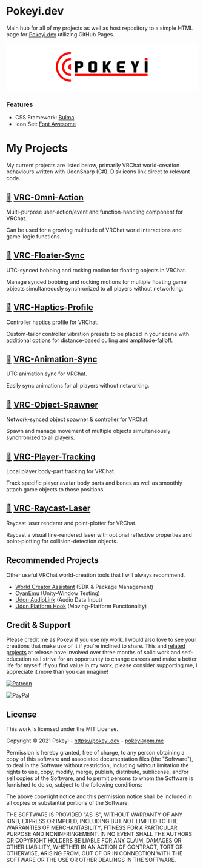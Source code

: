# Pokeyi.dev
Main hub for all of my projects as well as host repository to a simple HTML page for [Pokeyi.dev](https://pokeyi.dev) utilizing GitHub Pages.

[![Banner](Pokeyi_Banner.png)](https://pokeyi.dev)

### Features
- CSS Framework: [Bulma](https://bulma.io)
- Icon Set: [Font Awesome](https://fontawesome.com)

# My Projects
My current projects are listed below, primarily VRChat world-creation behaviours written with UdonSharp (C#). Disk icons link direct to relevant code.

## [💾](https://github.com/Pokeyi/VRC-Omni-Action/blob/main/P_OmniAction.cs) [VRC-Omni-Action](https://github.com/Pokeyi/VRC-Omni-Action) <!-- [![Downloads](https://img.shields.io/github/downloads/Pokeyi/VRC-Omni-Action/total?label=Downloads&logo=github)](https://github.com/Pokeyi/VRC-Omni-Action/releases) -->
Multi-purpose user-action/event and function-handling component for VRChat.

Can be used for a growing multitude of VRChat world interactions and game-logic functions.

## [💾](https://github.com/Pokeyi/VRC-Floater-Sync/blob/main/P_FloaterSync.cs) [VRC-Floater-Sync](https://github.com/Pokeyi/VRC-Floater-Sync) <!-- [![Downloads](https://img.shields.io/github/downloads/Pokeyi/VRC-Floater-Sync/total?label=Downloads&logo=github)](https://github.com/Pokeyi/VRC-Floater-Sync/releases) -->
UTC-synced bobbing and rocking motion for floating objects in VRChat.

Manage synced bobbing and rocking motions for multiple floating game objects simultaneously synchronized to all players without networking.

## [💾](https://github.com/Pokeyi/VRC-Haptics-Profile/blob/main/P_HapticsProfile.cs) [VRC-Haptics-Profile](https://github.com/Pokeyi/VRC-Haptics-Profile) <!-- [![Downloads](https://img.shields.io/github/downloads/Pokeyi/VRC-Haptics-Profile/total?label=Downloads&logo=github)](https://github.com/Pokeyi/VRC-Haptics-Profile/releases) -->
Controller haptics profile for VRChat.

Custom-tailor controller vibration presets to be placed in your scene with additional options for distance-based culling and amplitude-falloff.

## [💾](https://github.com/Pokeyi/VRC-Animation-Sync/blob/main/P_AnimSync.cs) [VRC-Animation-Sync](https://github.com/Pokeyi/VRC-Animation-Sync) <!-- [![Downloads](https://img.shields.io/github/downloads/Pokeyi/VRC-Animation-Sync/total?label=Downloads&logo=github)](https://github.com/Pokeyi/VRC-Animation-Sync/releases) -->
UTC animation sync for VRChat.
 
Easily sync animations for all players without networking.

## [💾](https://github.com/Pokeyi/VRC-Object-Spawner/blob/main/P_ObjectSpawner.cs) [VRC-Object-Spawner](https://github.com/Pokeyi/VRC-Object-Spawner) <!-- [![Downloads](https://img.shields.io/github/downloads/Pokeyi/VRC-Object-Spawner/total?label=Downloads&logo=github)](https://github.com/Pokeyi/VRC-Object-Spawner/releases) -->
Network-synced object spawner & controller for VRChat.

Spawn and manage movement of multiple objects simultaneously synchronized to all players.

## [💾](https://github.com/Pokeyi/VRC-Player-Tracking/blob/main/P_PlayerTracking.cs) [VRC-Player-Tracking](https://github.com/Pokeyi/VRC-Player-Tracking) <!-- [![Downloads](https://img.shields.io/github/downloads/Pokeyi/VRC-Player-Tracking/total?label=Downloads&logo=github)](https://github.com/Pokeyi/VRC-Player-Tracking/releases) -->
Local player body-part tracking for VRChat.

Track specific player avatar body parts and bones as well as smoothly attach game objects to those positions.

## [💾](https://github.com/Pokeyi/VRC-Raycast-Laser/blob/main/P_RaycastLaser.cs) [VRC-Raycast-Laser](https://github.com/Pokeyi/VRC-Raycast-Laser) <!-- [![Downloads](https://img.shields.io/github/downloads/Pokeyi/VRC-Raycast-Laser/total?label=Downloads&logo=github)](https://github.com/Pokeyi/VRC-Raycast-Laser/releases) -->
Raycast laser renderer and point-plotter for VRChat.

Raycast a visual line-rendered laser with optional reflective properties and point-plotting for collision-detection objects.

## Recommended Projects
Other useful VRChat world-creation tools that I will always recommend.
- [World Creator Assistant](https://github.com/Varneon/WorldCreatorAssistant) (SDK & Package Management)
- [CyanEmu](https://github.com/CyanLaser/CyanEmu) (Unity-Window Testing)
- [Udon AudioLink](https://github.com/llealloo/vrc-udon-audio-link) (Audio Data Input)
- [Udon Platform Hook](https://github.com/Superbstingray/UdonPlayerPlatformHook) (Moving-Platform Functionality)

## Credit & Support
Please credit me as Pokeyi if you use my work. I would also love to see your creations that make use of it if you're inclined to share. This and [related projects](https://github.com/Pokeyi/pokeyi.github.io#my-projects) at release have involved over three months of solid work and self-education as I strive for an opportunity to change careers and make a better life for myself. If you find value in my work, please consider supporting me, I appreciate it more than you can imagine!

[![Patreon](https://img.shields.io/badge/Patreon-Support-red?logo=patreon)](https://patreon.com/pokeyi)

[![PayPal](https://img.shields.io/badge/PayPal-Donate-blue?logo=paypal)](https://www.paypal.com/donate?hosted_button_id=XFBLJ5GNSLGRC)

## License
This work is licensed under the MIT License.

Copyright © 2021 Pokeyi - https://pokeyi.dev - [pokeyi@pm.me](mailto:pokeyi@pm.me)

Permission is hereby granted, free of charge, to any person obtaining a copy
of this software and associated documentation files (the "Software"), to deal
in the Software without restriction, including without limitation the rights
to use, copy, modify, merge, publish, distribute, sublicense, and/or sell
copies of the Software, and to permit persons to whom the Software is
furnished to do so, subject to the following conditions:

The above copyright notice and this permission notice shall be included in all
copies or substantial portions of the Software.

THE SOFTWARE IS PROVIDED "AS IS", WITHOUT WARRANTY OF ANY KIND, EXPRESS OR
IMPLIED, INCLUDING BUT NOT LIMITED TO THE WARRANTIES OF MERCHANTABILITY,
FITNESS FOR A PARTICULAR PURPOSE AND NONINFRINGEMENT. IN NO EVENT SHALL THE
AUTHORS OR COPYRIGHT HOLDERS BE LIABLE FOR ANY CLAIM, DAMAGES OR OTHER
LIABILITY, WHETHER IN AN ACTION OF CONTRACT, TORT OR OTHERWISE, ARISING FROM,
OUT OF OR IN CONNECTION WITH THE SOFTWARE OR THE USE OR OTHER DEALINGS IN THE
SOFTWARE.
